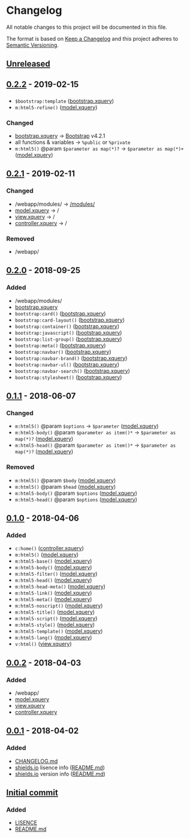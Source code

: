 # Changelog
All notable changes to this project will be documented in this file.

The format is based on [Keep a Changelog](http://keepachangelog.com/) and this project adheres to [Semantic Versioning](http://semver.org/).

## [Unreleased]

## [0.2.2] - 2019-02-15
###
* `$bootstrap:template` ([bootstrap.xquery])
* `m:html5-refine()` ([model.xquery])

### Changed
* [bootstrap.xquery] → [Bootstrap] v4.2.1
* all functions & variables → `%public` or `%private`
* `m:html5()` @param `$parameter as map(*)?` → `$parameter as map(*)+` ([model.xquery])

## [0.2.1] - 2019-02-11
### Changed
* /webapp/modules/ → [/modules/]
* [model.xquery] → /
* [view.xquery] → /
* [controller.xquery] → /

### Removed
* /webapp/

## [0.2.0] - 2018-09-25
### Added
* /webapp/modules/
* [bootstrap.xquery]
* `bootstrap:card()` ([bootstrap.xquery])
* `bootstrap:card-layout()` ([bootstrap.xquery])
* `bootstrap:container()` ([bootstrap.xquery])
* `bootstrap:javascript()` ([bootstrap.xquery])
* `bootstrap:list-group()` ([bootstrap.xquery])
* `bootstrap:meta()` ([bootstrap.xquery])
* `bootstrap:navbar()` ([bootstrap.xquery])
* `bootstrap:navbar-brand()` ([bootstrap.xquery])
* `bootstrap:navbar-ul()` ([bootstrap.xquery])
* `bootstrap:navbar-search()` ([bootstrap.xquery])
* `bootstrap:stylesheet()` ([bootstrap.xquery])

## [0.1.1] - 2018-06-07
### Changed
* `m:html5()` @param `$options` → `$parameter` ([model.xquery])
* `m:html5-body()` @param `$parameter as item()*` → `$parameter as map(*)?` ([model.xquery])
* `m:html5-head()` @param `$parameter as item()*` → `$parameter as map(*)?` ([model.xquery])

### Removed
* `m:html5()` @param `$body` ([model.xquery])
* `m:html5()` @param `$head` ([model.xquery])
* `m:html5-body()` @param `$options` ([model.xquery])
* `m:html5-head()` @param `$options` ([model.xquery])

## [0.1.0] - 2018-04-06
### Added
* `c:home()` ([controller.xquery])
* `m:html5()` ([model.xquery])
* `m:html5-base()` ([model.xquery])
* `m:html5-body()` ([model.xquery])
* `m:html5-filter()` ([model.xquery])
* `m:html5-head()` ([model.xquery])
* `m:html5-head-meta()` ([model.xquery])
* `m:html5-link()` ([model.xquery])
* `m:html5-meta()` ([model.xquery])
* `m:html5-noscript()` ([model.xquery])
* `m:html5-title()` ([model.xquery])
* `m:html5-script()` ([model.xquery])
* `m:html5-style()` ([model.xquery])
* `m:html5-template()` ([model.xquery])
* `m:html5-lang()` ([model.xquery])
* `v:html()` ([view.xquery])

## [0.0.2] - 2018-04-03
### Added
* /webapp/
* [model.xquery]
* [view.xquery]
* [controller.xquery]

## [0.0.1] - 2018-04-02
### Added
* [CHANGELOG.md]
* [shields.io] lisence info ([README.md])
* [shields.io] version info ([README.md])

## [Initial commit]
### Added
* [LISENCE]
* [README.md]

[Unreleased]: https://github.com/AdamSteffanick/mvc-xquery/compare/v0.2.2...HEAD
[0.2.2]: https://github.com/AdamSteffanick/mvc-xquery/compare/v0.2.1...v0.2.2
[0.2.1]: https://github.com/AdamSteffanick/mvc-xquery/compare/v0.2.0...v0.2.1
[0.2.0]: https://github.com/AdamSteffanick/mvc-xquery/compare/v0.1.1...v0.2.0
[0.1.1]: https://github.com/AdamSteffanick/mvc-xquery/compare/v0.1.0...v0.1.1
[0.1.0]: https://github.com/AdamSteffanick/mvc-xquery/compare/v0.0.2...v0.1.0
[0.0.2]: https://github.com/AdamSteffanick/mvc-xquery/compare/v0.0.1...v0.0.2
[0.0.1]: https://github.com/AdamSteffanick/mvc-xquery/compare/1967830...v0.0.1
[Initial commit]: https://github.com/AdamSteffanick/mvc-xquery/commit/19678309320771cd968dbfea2f8f8582d5dc0de6

[CHANGELOG.md]: ./CHANGELOG.md
[LISENCE]: https://github.com/AdamSteffanick/mvc-xquery/blob/master/LICENSE
[README.md]: ./README.md

[/modules/]: ./modules/
[model.xquery]: ./model.xquery
[view.xquery]: ./view.xquery
[controller.xquery]: ./controller.xquery
[bootstrap.xquery]: ./modules/bootstrap.xquery

[Bootstrap]: https://getbootstrap.com/
[shields.io]: http://shields.io/
